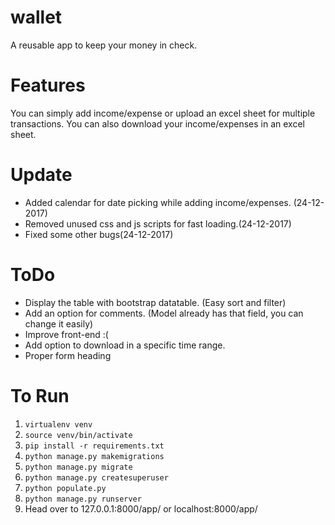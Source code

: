 # wallet
A reusable app to keep your money in check.

# Features
You can simply add income/expense or upload an excel sheet for multiple transactions. You can also download your income/expenses in an excel sheet.

# Update
- Added calendar for date picking while adding income/expenses. (24-12-2017)
- Removed unused css and js scripts for fast loading.(24-12-2017)
- Fixed some other bugs(24-12-2017)

# ToDo
- Display the table with bootstrap datatable. (Easy sort and filter)
- Add an option for comments. (Model already has that field, you can change it easily)
- Improve front-end :(
- Add option to download in a specific time range.
- Proper form heading

# To Run
1. `virtualenv venv`
2. `source venv/bin/activate`
3. `pip install -r requirements.txt`	
4. `python manage.py makemigrations`
5. `python manage.py migrate`
6. `python manage.py createsuperuser`
7. `python populate.py`
8. `python manage.py runserver`
9. Head over to 127.0.0.1:8000/app/ or localhost:8000/app/
